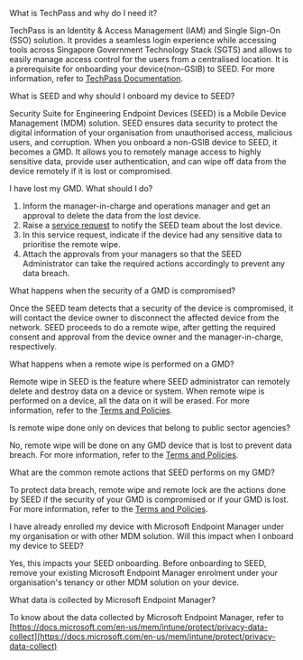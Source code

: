 What is TechPass and why do I need it?

TechPass is an Identity & Access Management (IAM) and Single Sign-On (SSO) solution. It provides a seamless login experience while accessing tools across Singapore Government Technology Stack (SGTS) and allows to easily manage access control for the users from a centralised location. It is a prerequisite for onboarding your device(non-GSIB) to SEED. For more information, refer to [TechPass Documentation][techpass-documentation].


What is SEED and why should I onboard my device to SEED?

Security Suite for Engineering Endpoint Devices (SEED) is a Mobile Device Management (MDM) solution. SEED ensures data security to protect the digital information of your organisation from unauthorised access, malicious users, and corruption. When you onboard a non-GSIB device to SEED, it becomes a GMD. It allows you to remotely manage access to highly sensitive data, provide user authentication, and can wipe off data from the device remotely if it is lost or compromised.


I have lost my GMD. What should I do?

1. Inform the manager-in-charge and operations manager and get an approval to delete the data from the lost device.
2. Raise a [service request][service-request] to notify the SEED team about the lost device.
3. In this service request, indicate if the device had any sensitive data to prioritise the remote wipe.
4. Attach the approvals from your managers so that the SEED Administrator can take the required actions accordingly to prevent any data breach.


What happens when the security of a GMD is compromised?

Once the SEED team detects that a security of the device is compromised, it will contact the device owner to disconnect the affected device from the network. SEED proceeds to do a remote wipe, after getting the required consent and approval from the device owner and the manager-in-charge, respectively.


What happens when a remote wipe is performed on a GMD?

Remote wipe in SEED is the feature where SEED administrator can remotely delete and destroy data on a device or system. When remote wipe is performed on a device, all the data on it will be erased. For more information, refer to the [Terms and Policies][terms-and-policies].


Is remote wipe done only on devices that belong to public sector agencies?

No, remote wipe will be done on any GMD device that is lost to prevent data breach. For more information, refer to the [Terms and Policies][terms-and-policies].


What are the common remote actions that SEED performs on my GMD?

To protect data breach, remote wipe and remote lock are the actions done by SEED if the security of your GMD is compromised or if your GMD is lost. For more information, refer to the [Terms and Policies][terms-and-policies].


I have already enrolled my device with Microsoft Endpoint Manager under my organisation or with other MDM solution. Will this impact when I onboard my device to SEED?

Yes, this impacts your SEED onboarding. Before onboarding to SEED, remove your existing Microsoft Endpoint Manager enrolment under your organisation's tenancy or other MDM solution on your device.


What data is collected by Microsoft Endpoint Manager?

To know about the data collected by Microsoft Endpoint Manager, refer to [https://docs.microsoft.com/en-us/mem/intune/protect/privacy-data-collect](https://docs.microsoft.com/en-us/mem/intune/protect/privacy-data-collect)


[techpass-documentation]: https://docs.developer.tech.gov.sg/docs/techpass-user-guide/#/
[terms-and-policies]: https://docs.developer.tech.gov.sg/docs/security-suite-for-engineering-endpoint-devices/#/terms-and-policies
[service-request]: https://form.gov.sg/#!/6099efa30d6a0a0012dff367

